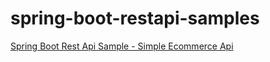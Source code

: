# spring-boot-restapi-samples

[Spring Boot Rest Api Sample - Simple Ecommerce Api](https://github.com/ozkansari/spring-boot-restapi-samples/tree/master/simplyecomm)
